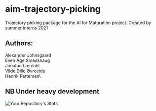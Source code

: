 # aim-trajectory-picking
Trajectory picking package for the AI for Maturation project. Created by summer interns 2021

## Authors: ## 
Alexander Johnsgaard\
Even Åge Smedshaug\
Jonatan Lærdahl\
Vilde Dille Øvreeide\
Henrik Pettersen\ 

## NB Under heavy development ##

![Your Repository's Stats](https://github-readme-stats.vercel.app/api/top-langs/?username=equinor&theme=blue-green)
